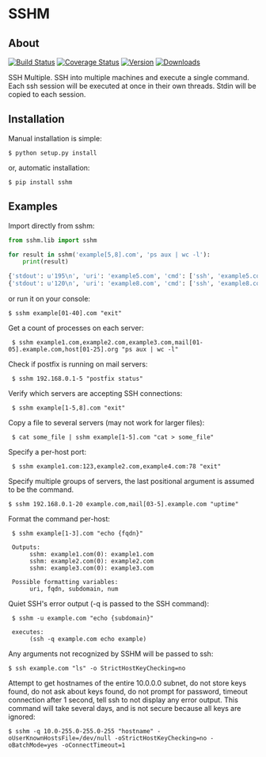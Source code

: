 # SSHM
## About
[![Build Status](http://img.shields.io/travis/rolobio/sshm.svg)](https://travis-ci.org/rolobio/sshm)
[![Coverage Status](https://coveralls.io/repos/rolobio/sshm/badge.png)](https://coveralls.io/r/rolobio/sshm?branch=master)
[![Version](http://img.shields.io/pypi/v/sshm.svg)](https://pypi.python.org/pypi/sshm/)
[![Downloads](http://img.shields.io/pypi/dm/sshm.svg)](https://pypi.python.org/pypi/sshm/)

SSH Multiple. SSH into multiple machines and execute a single command. Each ssh
session will be executed at once in their own threads. Stdin will be copied to
each session.

## Installation
Manual installation is simple:

    $ python setup.py install

or, automatic installation:

    $ pip install sshm

## Examples
Import directly from sshm:

```python
from sshm.lib import sshm

for result in sshm('example[5,8].com', 'ps aux | wc -l'):
    print(result)

{'stdout': u'195\n', 'uri': 'example5.com', 'cmd': ['ssh', 'example5.com', 'ps aux | wc -l'], 'return_code': 0, 'stderr': u''}
{'stdout': u'120\n', 'uri': 'example8.com', 'cmd': ['ssh', 'example8.com', 'ps aux | wc -l'], 'return_code': 0, 'stderr': u''}
```
or run it on your console:

    $ sshm example[01-40].com "exit"


Get a count of processes on each server:

     $ sshm example1.com,example2.com,example3.com,mail[01-05].example.com,host[01-25].org "ps aux | wc -l"

Check if postfix is running on mail servers:

     $ sshm 192.168.0.1-5 "postfix status"

Verify which servers are accepting SSH connections:

     $ sshm example[1-5,8].com "exit"

Copy a file to several servers (may not work for larger files):

     $ cat some_file | sshm example[1-5].com "cat > some_file"

Specify a per-host port:

     $ sshm example1.com:123,example2.com,example4.com:78 "exit"

Specify multiple groups of servers, the last positional argument is assumed to be the command.

    $ sshm 192.168.0.1-20 example.com,mail[03-5].example.com "uptime"

Format the command per-host:

     $ sshm example[1-3].com "echo {fqdn}"

     Outputs:
          sshm: example1.com(0): example1.com
          sshm: example2.com(0): example2.com
          sshm: example3.com(0): example3.com

     Possible formatting variables:
          uri, fqdn, subdomain, num

Quiet SSH's error output (-q is passed to the SSH command):

     $ sshm -u example.com "echo {subdomain}"

     executes:
          (ssh -q example.com echo example)


Any arguments not recognized by SSHM will be passed to ssh:

    $ ssh example.com "ls" -o StrictHostKeyChecking=no

Attempt to get hostnames of the entire 10.0.0.0 subnet, do not store keys found, do not ask about keys found, do not prompt for password, timeout connection after 1 second, tell ssh to not display any error output. This command will take several days, and is not secure because all keys are ignored:

    $ sshm -q 10.0-255.0-255.0-255 "hostname" -oUserKnownHostsFile=/dev/null -oStrictHostKeyChecking=no -oBatchMode=yes -oConnectTimeout=1
